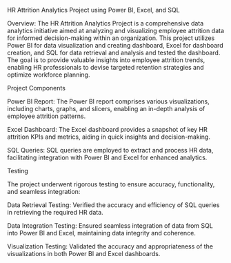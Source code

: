 HR Attrition Analytics Project using Power BI, Excel, and SQL

Overview:
The HR Attrition Analytics Project is a comprehensive data analytics initiative aimed at analyzing and visualizing employee attrition data for informed decision-making within an organization. This project utilizes Power BI for data visualization and creating dashboard, Excel for dashboard creation, and SQL for data retrieval and analysis and tested the dashboard. The goal is to provide valuable insights into employee attrition trends, enabling HR professionals to devise targeted retention strategies and optimize workforce planning.

Project Components

Power BI Report:
The Power BI report comprises various visualizations, including charts, graphs, and slicers, enabling an in-depth analysis of employee attrition patterns.

Excel Dashboard:
The Excel dashboard provides a snapshot of key HR attrition KPIs and metrics, aiding in quick insights and decision-making.

SQL Queries:
SQL queries are employed to extract and process HR data, facilitating integration with Power BI and Excel for enhanced analytics.


Testing

The project underwent rigorous testing to ensure accuracy, functionality, and seamless integration:

Data Retrieval Testing:
Verified the accuracy and efficiency of SQL queries in retrieving the required HR data.

Data Integration Testing:
Ensured seamless integration of data from SQL into Power BI and Excel, maintaining data integrity and coherence.

Visualization Testing:
Validated the accuracy and appropriateness of the visualizations in both Power BI and Excel dashboards.
